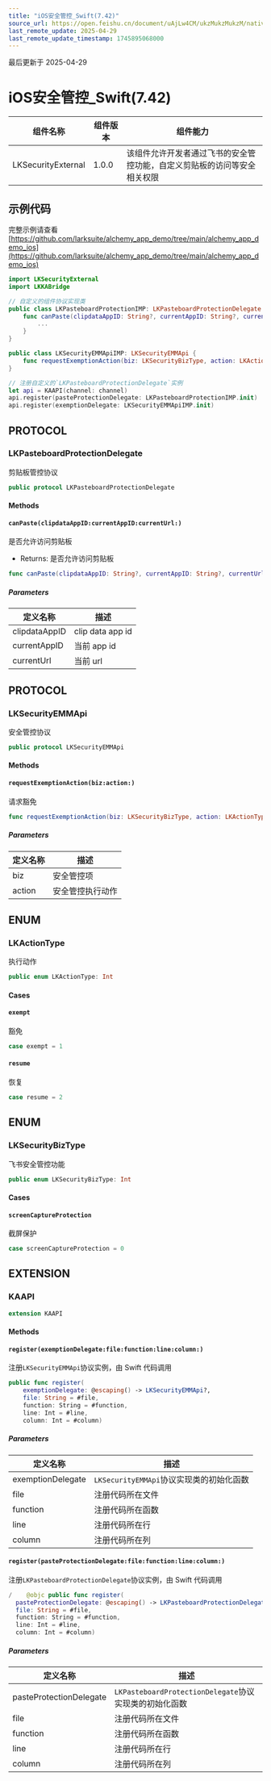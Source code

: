 ```yaml
---
title: "iOS安全管控_Swift(7.42)"
source_url: https://open.feishu.cn/document/uAjLw4CM/ukzMukzMukzM/native-integration/open-scene-introduction/protocol-components/securityexternal/ios-securityexternal_swift_742
last_remote_update: 2025-04-29
last_remote_update_timestamp: 1745895068000
---
```

最后更新于 2025-04-29

# iOS安全管控_Swift(7.42) 

|组件名称 | 组件版本 | 组件能力 |
| ---- | ------ | -------- |
| LKSecurityExternal | 1.0.0 | 该组件允许开发者通过飞书的安全管控功能，自定义剪贴板的访问等安全相关权限 |

## 示例代码

完整示例请查看 [https://github.com/larksuite/alchemy_app_demo/tree/main/alchemy_app_demo_ios](https://github.com/larksuite/alchemy_app_demo/tree/main/alchemy_app_demo_ios)

```swift
import LKSecurityExternal
import LKKABridge

// 自定义的组件协议实现类
public class LKPasteboardProtectionIMP: LKPasteboardProtectionDelegate {    
    func canPaste(clipdataAppID: String?, currentAppID: String?, currentUrl: String?) -> Bool { 
        ... 
    }
}

public class LKSecurityEMMApiIMP: LKSecurityEMMApi {    
    func requestExemptionAction(biz: LKSecurityBizType, action: LKActionType) throws { ... }
}

// 注册自定义的`LKPasteboardProtectionDelegate`实例
let api = KAAPI(channel: channel)
api.register(pasteProtectionDelegate: LKPasteboardProtectionIMP.init)
api.register(exemptionDelegate: LKSecurityEMMApiIMP.init)
```

## PROTOCOL

### LKPasteboardProtectionDelegate

剪贴板管控协议

```swift
public protocol LKPasteboardProtectionDelegate
```

#### Methods
#### `canPaste(clipdataAppID:currentAppID:currentUrl:)`

是否允许访问剪贴板
- Returns: 是否允许访问剪贴板

```swift
func canPaste(clipdataAppID: String?, currentAppID: String?, currentUrl: String?) -> Bool
```

##### Parameters

| 定义名称 | 描述 |
| ---- | -- |
| clipdataAppID | clip data app id |
| currentAppID | 当前 app id |
| currentUrl | 当前 url |
## PROTOCOL

### LKSecurityEMMApi

安全管控协议

```swift
public protocol LKSecurityEMMApi
```

#### Methods
#### `requestExemptionAction(biz:action:)`

请求豁免

```swift
func requestExemptionAction(biz: LKSecurityBizType, action: LKActionType) throws
```

##### Parameters

| 定义名称 | 描述 |
| ---- | -- |
| biz | 安全管控项 |
| action | 安全管控执行动作 |
## ENUM

### LKActionType

执行动作

```swift
public enum LKActionType: Int
```

#### Cases
#### `exempt`

豁免

```swift
case exempt = 1
```

#### `resume`

恢复

```swift
case resume = 2
```

## ENUM

### LKSecurityBizType

飞书安全管控功能

```swift
public enum LKSecurityBizType: Int
```

#### Cases
#### `screenCaptureProtection`

截屏保护

```swift
case screenCaptureProtection = 0
```

## EXTENSION

### KAAPI
```swift
extension KAAPI
```

#### Methods
#### `register(exemptionDelegate:file:function:line:column:)`

注册`LKSecurityEMMApi`协议实例，由 Swift 代码调用

```swift
public func register(
    exemptionDelegate: @escaping() -> LKSecurityEMMApi?,
    file: String = #file,
    function: String = #function,
    line: Int = #line,
    column: Int = #column)
```

##### Parameters

| 定义名称 | 描述 |
| ---- | -- |
| exemptionDelegate | `LKSecurityEMMApi`协议实现类的初始化函数 |
| file | 注册代码所在文件 |
| function | 注册代码所在函数 |
| line | 注册代码所在行 |
| column | 注册代码所在列 |

#### `register(pasteProtectionDelegate:file:function:line:column:)`

注册`LKPasteboardProtectionDelegate`协议实例，由 Swift 代码调用

```swift
/    @objc public func register(
  pasteProtectionDelegate: @escaping() -> LKPasteboardProtectionDelegate?,
  file: String = #file,
  function: String = #function,
  line: Int = #line,
  column: Int = #column)
```

##### Parameters

| 定义名称 | 描述 |
| ---- | -- |
| pasteProtectionDelegate | `LKPasteboardProtectionDelegate`协议实现类的初始化函数 |
| file | 注册代码所在文件 |
| function | 注册代码所在函数 |
| line | 注册代码所在行 |
| column | 注册代码所在列 |
